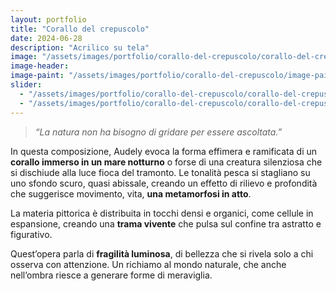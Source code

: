 ```yaml
---
layout: portfolio
title: "Corallo del crepuscolo"
date: 2024-06-28
description: "Acrilico su tela"
image: "/assets/images/portfolio/corallo-del-crepuscolo/corallo-del-crepuscolo-v1.jpg"
image-header:
image-paint: "/assets/images/portfolio/corallo-del-crepuscolo/image-paint-corallo-del-crepuscolo-v1.jpg"
slider:
  - "/assets/images/portfolio/corallo-del-crepuscolo/corallo-del-crepuscolo-slide-1.jpg"
  - "/assets/images/portfolio/corallo-del-crepuscolo/corallo-del-crepuscolo-slide-2.jpg"
---
```


> _“La natura non ha bisogno di gridare per essere ascoltata.”_

In questa composizione, Audely evoca la forma effimera e ramificata di un **corallo immerso in un mare notturno** o forse di una creatura silenziosa che si dischiude alla luce fioca del tramonto. Le tonalità pesca si stagliano su uno sfondo scuro, quasi abissale, creando un effetto di rilievo e profondità che suggerisce movimento, vita, **una metamorfosi in atto**.

La materia pittorica è distribuita in tocchi densi e organici, come cellule in espansione, creando una **trama vivente** che pulsa sul confine tra astratto e figurativo.

Quest’opera parla di **fragilità luminosa**, di bellezza che si rivela solo a chi osserva con attenzione. Un richiamo al mondo naturale, che anche nell’ombra riesce a generare forme di meraviglia.
